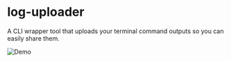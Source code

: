 # log-uploader

A CLI wrapper tool that uploads your terminal command outputs so you can easily share them.

![Demo](https://user-images.githubusercontent.com/46038298/236319852-398c63d2-4cdc-49bb-ac60-72b1a885a02c.gif)
